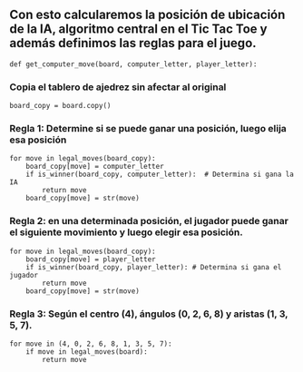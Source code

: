 ## Con esto calcularemos la posición de ubicación de la IA, algoritmo central en el Tic Tac Toe y además definimos las reglas para el juego.

    def get_computer_move(board, computer_letter, player_letter):
   
### Copia el tablero de ajedrez sin afectar al original

    board_copy = board.copy() 
    
### Regla 1: Determine si se puede ganar una posición, luego elija esa posición

    for move in legal_moves(board_copy):
        board_copy[move] = computer_letter
        if is_winner(board_copy, computer_letter):  # Determina si gana la IA
            return move
        board_copy[move] = str(move)
 
### Regla 2: en una determinada posición, el jugador puede ganar el siguiente movimiento y luego elegir esa posición.

    for move in legal_moves(board_copy):
        board_copy[move] = player_letter
        if is_winner(board_copy, player_letter): # Determina si gana el jugador
            return move
        board_copy[move] = str(move)

### Regla 3: Según el centro (4), ángulos (0, 2, 6, 8) y aristas (1, 3, 5, 7).
    
    for move in (4, 0, 2, 6, 8, 1, 3, 5, 7):
        if move in legal_moves(board):
            return move
